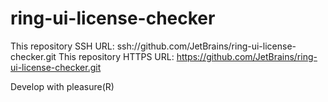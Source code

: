 ring-ui-license-checker
=======================

This repository SSH URL: ssh://github.com/JetBrains/ring-ui-license-checker.git
This repository HTTPS URL: https://github.com/JetBrains/ring-ui-license-checker.git

Develop with pleasure(R)